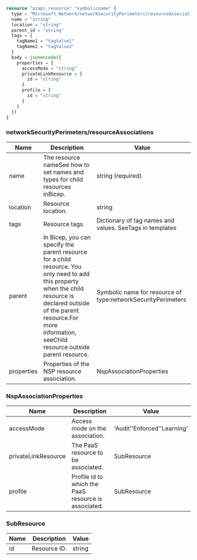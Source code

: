 ```terraform
resource "azapi_resource" "symbolicname" {
  type = "Microsoft.Network/networkSecurityPerimeters/resourceAssociations@2021-02-01-preview"
  name = "string"
  location = "string"
  parent_id = "string"
  tags = {
    tagName1 = "tagValue1"
    tagName2 = "tagValue2"
  }
  body = jsonencode({
    properties = {
      accessMode = "string"
      privateLinkResource = {
        id = "string"
      }
      profile = {
        id = "string"
      }
    }
  })
}

```

### networkSecurityPerimeters/resourceAssociations

| Name | Description | Value |
|-|-|-|
| name | The resource nameSee how to set names and types for child resources inBicep. | string (required) |
| location | Resource location. | string |
| tags | Resource tags. | Dictionary of tag names and values. SeeTags in templates |
| parent | In Bicep, you can specify the parent resource for a child resource. You only need to add this property when the child resource is declared outside of the parent resource.For more information, seeChild resource outside parent resource. | Symbolic name for resource of type:networkSecurityPerimeters |
| properties | Properties of the NSP resource association. | NspAssociationProperties |


### NspAssociationProperties

| Name | Description | Value |
|-|-|-|
| accessMode | Access mode on the association. | 'Audit''Enforced''Learning' |
| privateLinkResource | The PaaS resource to be associated. | SubResource |
| profile | Profile id to which the PaaS resource is associated. | SubResource |


### SubResource

| Name | Description | Value |
|-|-|-|
| id | Resource ID. | string |


